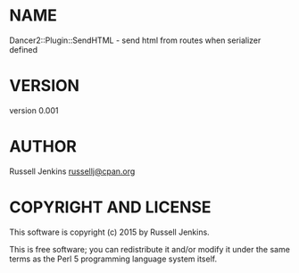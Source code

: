 # NAME

Dancer2::Plugin::SendHTML - send html from routes when serializer defined

# VERSION

version 0.001

# AUTHOR

Russell Jenkins <russellj@cpan.org>

# COPYRIGHT AND LICENSE

This software is copyright (c) 2015 by Russell Jenkins.

This is free software; you can redistribute it and/or modify it under
the same terms as the Perl 5 programming language system itself.

